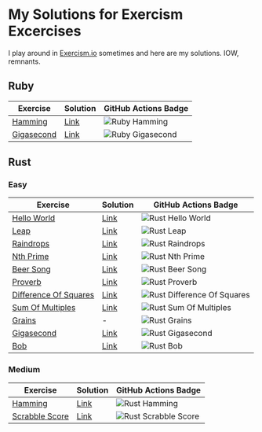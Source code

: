 # My Solutions for Exercism Excercises

I play around in [Exercism.io](https://exercism.io/profiles/dopin) sometimes and here are my solutions.
IOW, remnants.

## Ruby

| Exercise | Solution | GitHub Actions Badge |
|--|--|--|
| [Hamming](ruby/hamming) | [Link](https://exercism.io/tracks/ruby/exercises/hamming/solutions/47527558af61fb5afd047fbb) | ![Ruby Hamming](https://github.com/dopin/exercism/workflows/Ruby%20Hamming/badge.svg) |
| [Gigasecond](ruby/gigasecond) | [Link]() | ![Ruby Gigasecond](https://github.com/dopin/exercism/workflows/Ruby%20Gigasecond/badge.svg) |

## Rust

### Easy

| Exercise | Solution | GitHub Actions Badge |
|--|--|--|
| [Hello World](rust/hello-world) | [Link](https://exercism.io/tracks/rust/exercises/hello-world/solutions/a00f1e85f03d4aac9539b4ecce982647) | ![Rust Hello World](https://github.com/dopin/exercism/workflows/Rust%20Hello%20World/badge.svg) |
| [Leap](rust/leap) | [Link](https://exercism.io/tracks/rust/exercises/leap/solutions/6ac07e7ecbd14175ac2cdb86fb59910b) | ![Rust Leap](https://github.com/dopin/exercism/workflows/Rust%20Leap/badge.svg) |
| [Raindrops](rust/raindrops) | [Link](https://exercism.io/tracks/rust/exercises/raindrops/solutions/71b7f8dfbfa840c381f19624d582b4e3) | ![Rust Raindrops](https://github.com/dopin/exercism/workflows/Rust%20Raindrops/badge.svg) |
| [Nth Prime](rust/nth-prime) | [Link](https://exercism.io/tracks/rust/exercises/nth-prime/solutions/64dab4c9c0e9429f8147240959206aea) | ![Rust Nth Prime](https://github.com/dopin/exercism/workflows/Rust%20Nth%20Prime/badge.svg) |
| [Beer Song](rust/beer-song) | [Link](https://exercism.io/tracks/rust/exercises/beer-song/solutions/84588627807440288b98c0c01ee30e91) | ![Rust Beer Song](https://github.com/dopin/exercism/workflows/Rust%20Beer%20Song/badge.svg) |
| [Proverb](rust/proverb) | [Link](https://exercism.io/tracks/rust/exercises/proverb/solutions/671777d5da1743d99ed1e3d158f453d6) | ![Rust Proverb](https://github.com/dopin/exercism/workflows/Rust%20Proverb/badge.svg) |
| [Difference Of Squares](rust/difference-of-squares) | [Link](https://exercism.io/tracks/rust/exercises/difference-of-squares/solutions/3db735f8362f4e3ab0e1938d529b474e) | ![Rust Difference Of Squares](https://github.com/dopin/exercism/workflows/Rust%20Difference%20Of%20Squares/badge.svg) |
| [Sum Of Multiples](rust/sum-of-multiples) | [Link](https://exercism.io/tracks/rust/exercises/sum-of-multiples/solutions/19b4f49ecbc843f5bab6156a3fa64aa4) | ![Rust Sum Of Multiples](https://github.com/dopin/exercism/workflows/Rust%20Sum%20Of%20Multiples/badge.svg) |
| [Grains](rust/sum-of-multiples) | - | ![Rust Grains](https://github.com/dopin/exercism/workflows/Rust%20Grains/badge.svg) |
| [Gigasecond](rust/gigasecond) | [Link](https://exercism.io/tracks/rust/exercises/gigasecond/solutions/720ba3b0255f4432b519f80159ca36b8) | ![Rust Gigasecond](https://github.com/dopin/exercism/workflows/Rust%20Gigasecond/badge.svg) |
| [Bob](rust/bob) | [Link](https://exercism.io/tracks/rust/exercises/bob/solutions/cb5522a2bfba46ecb751bafd821c0375) | ![Rust Bob](https://github.com/dopin/exercism/workflows/Rust%20Bob/badge.svg) |

### Medium

| Exercise | Solution | GitHub Actions Badge |
|--|--|--|
| [Hamming](rust/hamming) | [Link](https://exercism.io/tracks/rust/exercises/hamming/solutions/d734f892887149cfaf7a0d087af02efd) | ![Rust Hamming](https://github.com/dopin/exercism/workflows/Rust%20Hamming/badge.svg) |
| [Scrabble Score](rust/scrabble-score) | [Link](https://exercism.io/tracks/rust/exercises/scrabble-score/solutions/4fee20ee87d340b98a36b1d8d140d4a1) | ![Rust Scrabble Score](https://github.com/dopin/exercism/workflows/Rust%20Scrabble%20Score/badge.svg) |
